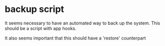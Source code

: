 # backup script

It seems necessary to have an automated way to back up the system. This should be a script with app hooks.

It also seems important that this should have a 'restore' counterpart
